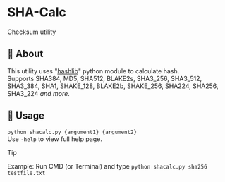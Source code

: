 # SHA-Calc
Checksum utility
## :page_facing_up: About
This utility uses "[hashlib](https://docs.python.org/3/library/hashlib.html)" python module to calculate hash.
<br>Supports SHA384, MD5, SHA512, BLAKE2s, SHA3_256, SHA3_512, SHA3_384, SHA1, SHAKE_128, BLAKE2b, SHAKE_256, SHA224, SHA256, SHA3_224 *and more*.
<br>
## :wrench: Usage
`python shacalc.py {argument1} {argument2}`<br>
Use `-help` to view full help page.
> [!TIP]
>Example: Run CMD (or Terminal) and type `python shacalc.py sha256 testfile.txt`
